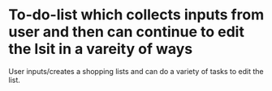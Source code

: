 # To-do-list which collects inputs from user and then can continue to edit the lsit in a vareity of ways
User inputs/creates a shopping lists and can do a variety of tasks to edit the list.
